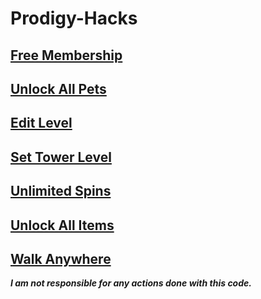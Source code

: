 # Prodigy-Hacks
## [Free Membership](https://github.com/FirefoxAmber/Prodigy-Hacks/blob/main/Free%20membership)
## [Unlock All Pets](https://github.com/FirefoxAmber/Prodigy-Hacks/blob/main/Get%20all%20Pets)
## [Edit Level](https://github.com/FirefoxAmber/Prodigy-Hacks/blob/main/Level%20change)
## [Set Tower Level](https://github.com/FirefoxAmber/Prodigy-Hacks/blob/main/Set%20Tower%20level)
## [Unlimited Spins](https://github.com/FirefoxAmber/Prodigy-Hacks/blob/main/Unlimited%20Spins)
## [Unlock All Items](https://github.com/FirefoxAmber/Prodigy-Hacks/blob/main/Unlock%20items)
## [Walk Anywhere](https://github.com/FirefoxAmber/Prodigy-Hacks/blob/main/Walk%20anywhere)
***I am not responsible for any actions done with this code.***

